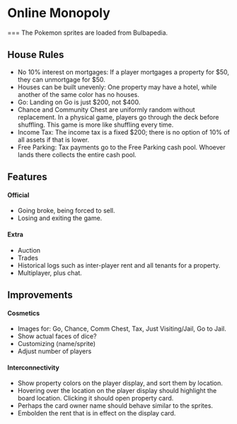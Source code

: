# Online Monopoly
===
The Pokemon sprites are loaded from Bulbapedia.

## House Rules
* No 10% interest on mortgages: If a player mortgages a property for $50, they can unmortgage for $50.
* Houses can be built unevenly: One property may have a hotel, while another of the same color has no houses.
* Go: Landing on Go is just $200, not $400.
* Chance and Community Chest are uniformly random without replacement. In a physical game, players go through the deck before shuffling. This game is more like shuffling every time.
* Income Tax: The income tax is a fixed $200; there is no option of 10% of all assets if that is lower.
* Free Parking: Tax payments go to the Free Parking cash pool. Whoever lands there collects the entire cash pool.

## Features
#### Official
* Going broke, being forced to sell.
* Losing and exiting the game.

#### Extra
* Auction
* Trades
* Historical logs such as inter-player rent and all tenants for a property.
* Multiplayer, plus chat.

## Improvements
#### Cosmetics
* Images for: Go, Chance, Comm Chest, Tax, Just Visiting/Jail, Go to Jail.
* Show actual faces of dice?
* Customizing (name/sprite)
* Adjust number of players

#### Interconnectivity
* Show property colors on the player display, and sort them by location.
* Hovering over the location on the player display should highlight the board location. Clicking it should open property card.
* Perhaps the card owner name should behave similar to the sprites.
* Embolden the rent that is in effect on the display card.
